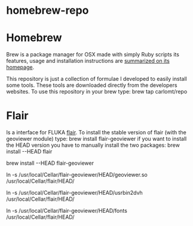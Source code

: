 # homebrew-repo

Homebrew
========
Brew is a package manager for OSX made with simply Ruby scripts
its features, usage and installation instructions are [summarized on its homepage][brew].

This repository is just a collection of formulae I developed to easily install some tools.
These tools are downloaded directly from the developers websites.
To use this repository in your brew type:
brew tap carlomt/repo

Flair
========
Is a interface for FLUKA [flair].
To install the stable version of flair (with the geoviewer module) type:
brew install flair-geoviewer
if you want to install the HEAD version you have to manually install the two packages:
brew install --HEAD flair

brew install --HEAD flair-geoviewer

ln -s /usr/local/Cellar/flair-geoviewer/HEAD/geoviewer.so  /usr/local/Cellar/flair/HEAD/

ln -s /usr/local/Cellar/flair-geoviewer/HEAD/usrbin2dvh  /usr/local/Cellar/flair/HEAD/

ln -s /usr/local/Cellar/flair-geoviewer/HEAD/fonts  /usr/local/Cellar/flair/HEAD/


[brew]:http://brew.sh
[flair]:http://www.fluka.org/flair/index.html